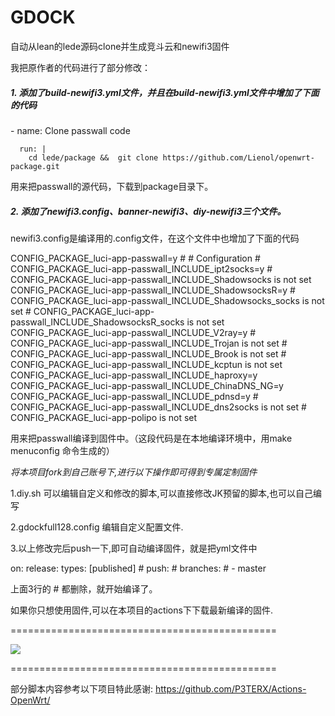 # GDOCK
自动从lean的lede源码clone并生成竞斗云和newifi3固件

我把原作者的代码进行了部分修改：
##### 1. 添加了build-newifi3.yml文件，并且在build-newifi3.yml文件中增加了下面的代码

\- name: Clone passwall code

      run: |
        cd lede/package &&  git clone https://github.com/Lienol/openwrt-package.git

  用来把passwall的源代码，下载到package目录下。

##### 2. 添加了newifi3.config、banner-newifi3、diy-newifi3三个文件。
   newifi3.config是编译用的.config文件，在这个文件中也增加了下面的代码

CONFIG_PACKAGE_luci-app-passwall=y
\#
\# Configuration
\#
CONFIG_PACKAGE_luci-app-passwall_INCLUDE_ipt2socks=y
\# CONFIG_PACKAGE_luci-app-passwall_INCLUDE_Shadowsocks is not set
CONFIG_PACKAGE_luci-app-passwall_INCLUDE_ShadowsocksR=y
\# CONFIG_PACKAGE_luci-app-passwall_INCLUDE_Shadowsocks_socks is not set
\# CONFIG_PACKAGE_luci-app-passwall_INCLUDE_ShadowsocksR_socks is not set
CONFIG_PACKAGE_luci-app-passwall_INCLUDE_V2ray=y
\# CONFIG_PACKAGE_luci-app-passwall_INCLUDE_Trojan is not set
\# CONFIG_PACKAGE_luci-app-passwall_INCLUDE_Brook is not set
\# CONFIG_PACKAGE_luci-app-passwall_INCLUDE_kcptun is not set
CONFIG_PACKAGE_luci-app-passwall_INCLUDE_haproxy=y
CONFIG_PACKAGE_luci-app-passwall_INCLUDE_ChinaDNS_NG=y
CONFIG_PACKAGE_luci-app-passwall_INCLUDE_pdnsd=y
\# CONFIG_PACKAGE_luci-app-passwall_INCLUDE_dns2socks is not set
\# CONFIG_PACKAGE_luci-app-polipo is not set

  用来把passwall编译到固件中。（这段代码是在本地编译环境中，用make menuconfig 命令生成的）



*将本项目fork到自己账号下,进行以下操作即可得到专属定制固件*

1.diy.sh
可以编辑自定义和修改的脚本,可以直接修改JK预留的脚本,也可以自己编写

2.gdockfull128.config
编辑自定义配置文件.

3.以上修改完后push一下,即可自动编译固件，就是把yml文件中


on:
  release:
     types: [published]
  \#  push:
  \#    branches:
  \#      - master


上面3行的 \# 都删除，就开始编译了。


如果你只想使用固件,可以在本项目的actions下下载最新编译的固件.

==============================================

![](/screenshots/r619ac1.png)

==============================================

部分脚本内容参考以下项目特此感谢:
https://github.com/P3TERX/Actions-OpenWrt/
